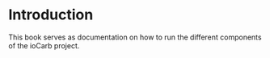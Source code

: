# Introduction
This book serves as documentation on how to run the different components of the ioCarb project.
